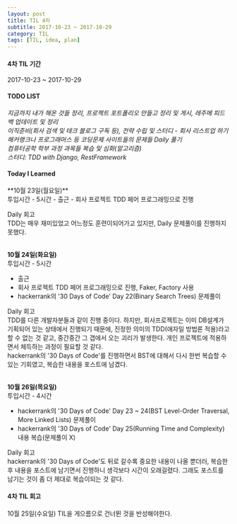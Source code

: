```yaml
---
layout: post
title: TIL 4차
subtitle: 2017-10-23 ~ 2017-10-29
category: TIL
tags: [TIL, idea, plan]
---
```

<h4>4차 TIL 기간</h4>
2017-10-23 ~ 2017-10-29

<h4>TODO LIST</h4>
<i class="fa fa-square-o" aria-hidden="true"> 지금까지 내가 해온 것들 정리, 프로젝트 포트폴리오 만들고 정리 및 게시, 레주메 피드백 업데이트 및 정리</i><br/>
<i class="fa fa-square-o" aria-hidden="true"> 이직준비(회사 검색 및 테크 블로그 구독 등), 전략 수립 및 스터디 - 회사 리스트업 하기</i><br/>
<i class="fa fa-check-square-o" aria-hidden="true"> 해커랭크나 프로그래머스 등 코딩문제 사이트들의 문제들 Daily 풀기</i><br/>
<i class="fa fa-check-square-o" aria-hidden="true"> 컴퓨터공학 학부 과정 과목들 복습 및 심화(알고리즘)</i><br/>
<i class="fa fa-check-square-o" aria-hidden="true"> 스터디: TDD with Django, RestFramework</i><br/>

<h4>Today I Learned</h4>
**10월 23일(월요일)**<br/>
투입시간 - 5시간
- 출근
- 회사 프로젝트 TDD 페어 프로그래밍으로 진행

Daily 회고<br/>
TDD는 매우 재미있었고 어느정도 훈련이되어가고 있지만, Daily 문제풀이를 진행하지 못했다.

<br/>**10월 24일(화요일)**<br/>
투입시간 - 5시간
- 출근
- 회사 프로젝트 TDD 페어 프로그래밍으로 진행, Faker, Factory 사용
- hackerrank의 '30 Days of Code' Day 22(Binary Search Trees) 문제풀이

Daily 회고<br/>
TDD를 다른 개발자분들과 같이 진행 중이다. 하지만, 회사프로젝트는 이미 DB설계가 기획되어 있는 상태에서 진행되기 때문에, 
진정한 의미의 TDD(애자일 방법론 적용)라고 할 수 없는 것 같고, 중간중간 그 갭에서 오는 괴리가 발생한다. 개인 프로젝트에 적용하면서 체득하는 과정이 필요할 것 같다.<br/>
hackerrank의 '30 Days of Code'를 진행하면서 BST에 대해서 다시 한번 복습할 수 있는 기회였고, 복습한 내용을 포스트에 남겼다. 

<br/>**10월 26일(목요일)**<br/>
투입시간 - 4시간
- hackerrank의 '30 Days of Code' Day 23 ~ 24(BST Level-Order Traversal, More Linked Lists) 문제풀이
- hackerrank의 '30 Days of Code' Day 25(Running Time and Complexity) 내용 복습(문제풀이 X)

Daily 회고<br/>
hackerrank의 '30 Days of Code'도 뒤로 갈수록 중요한 내용이 나올 뿐더러, 복습한 후 내용을 포스트에 남기면서 진행하니 생각보다 시간이 오래걸렸다.
그래도 포스트를 남기는 것이 좀 더 제대로 복습이되는 것 같다.<br/>



<h4>4차 TIL 회고</h4>
10월 25일(수요일) TIL을 게으름으로 건너뛴 것을 반성해야한다.